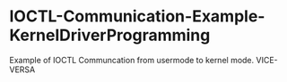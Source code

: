 # IOCTL-Communication-Example-KernelDriverProgramming
Example of IOCTL Communcation from usermode to kernel mode. VICE-VERSA
